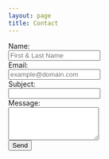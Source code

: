 ```yaml
---
layout: page
title: Contact
---
```

<script src="https://s.pageclip.co/v1/pageclip.js" charset="utf-8"></script>

<link rel="stylesheet" href="https://s.pageclip.co/v1/pageclip.css" media="screen">

<form class="form-horizontal" role="form" action="https://send.pageclip.co/vFZ8fsznxKXaW1v1Vp0vREmezgBXOwky" method="post">
  
  <div class="form-group">
    <label for="name" class="col-sm-2 control-label">Name:</label>
    <div class="col-sm-10">
      <input type="text" class="form-control" id="name" name="name" placeholder="First & Last Name" value="" required />
    </div>
  </div>
  <div class="form-group">
    <label for="email" class="col-sm-2 control-label">Email:</label>
    <div class="col-sm-10">
      <input type="email" class="form-control" id="email" name="email" placeholder="example@domain.com" value="" required />
    </div>
  </div>
    <div class="form-group">
    <label for="department" class="col-sm-2 control-label">Subject:</label>
    <div class="col-sm-10">
      <input type="text" class="form-control" id="subject" name="subject" value="" required />
    </div>
  </div>
  <div class="form-group">
    <label for="message" class="col-sm-2 control-label">Message:</label>
    <div class="col-sm-10">
      <textarea class="form-control" rows="4" name="message" required></textarea>
    </div>
  </div>
  <div class="form-group">
    <div class="col-sm-10 col-sm-offset-2">
      <input id="submit" name="submit" type="submit" value="Send" class="btn btn-primary btn-sm">
    </div>
  </div>
  
  <input type='hidden' name='redirect_to' value='https://diegogradosb.github.io/thanks.html' />
  
</form>


<script type="text/javascript">
    document.getElementById("submit").onclick = function () {
        location.href = "https://diegogradosb.github.io/thanks.html";
    };
</script>